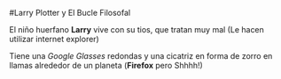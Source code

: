 #Larry Plotter y El Bucle Filosofal

El niño huerfano **Larry** vive con su tios, que tratan muy mal (Le hacen utilizar internet explorer)

Tiene una *Google Glasses* redondas y una cicatriz en forma de zorro en llamas alrededor de un planeta (**Firefox** pero Shhhh!)
